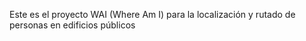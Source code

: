 Este es el proyecto WAI (Where Am I) para la localización y rutado de personas en edificios públicos
